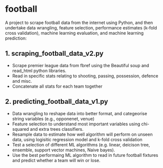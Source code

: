 # football

A project to scrape football data from the internet using Python, and then undertake data wrangling, feature selection, performance estimates (k-fold cross validation), machine learning evaluation, and machine learning prediction: 

## 1. scraping_football_data_v2.py
- Scrape premier league data from fbref using the Beautiful soup and read_html python libraries.
- Read in specific stats relating to shooting, passing, possession, defence and misc. 
- Concatenate all stats for each team together 

## 2. predicting_football_data_v1.py
- Data wrangling to reshape data into better format, and categeorise string variables (e.g., opponenet, venue)
- Feature selection to understand most important variables using chi-squared and extra trees classifiers. 
- Resample data to estimate how well algorithm will perform on unseen data, using logisitic regression model and k-fold cross validation 
- Test a selection of different ML algorithms (e.g. linear, deicison tree, ensemble, support vector machines, Naive bayes).
- Use the best performaing ML algorithm to read in future football fixtures and predict whether a team will win or lose. 
